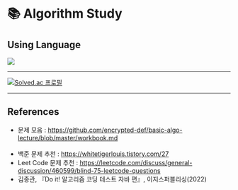 # 📚 Algorithm Study

## Using Language
<img src="https://img.shields.io/badge/JAVA-3776AB?style=flat-square&logo=java&logoColor=white"/>

-----------------------

[![Solved.ac
프로필](http://mazassumnida.wtf/api/v2/generate_badge?boj=milkskfk5677)](https://solved.ac/milkskfk5677)

----------------------

## References
* 문제 모음 : https://github.com/encrypted-def/basic-algo-lecture/blob/master/workbook.md <br><br>
* 백준 문제 추천 : https://whitetigerlouis.tistory.com/27
* Leet Code 문제 추천 : https://leetcode.com/discuss/general-discussion/460599/blind-75-leetcode-questions
* 김종관, 『Do it! 알고리즘 코딩 테스트 자바 편』, 이지스퍼블리싱(2022)
